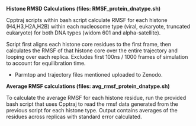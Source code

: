 **Histone RMSD Calculations (files: RMSF_protein_dnatype.sh)**

Cpptraj scripts within bash script calculate RMSF for each histone (H4,H3,H2A,H2B) within each nucleosome type (viral, eukaryote, truncated eukaryote) for both DNA types (widom 601 and alpha-satellite). 

Script first aligns each histone core residues to the first frame, then calculates the RMSF of that histone core over the entire trajectory and looping over each replica.
Excludes first 100ns / 1000 frames of simulation to account for equilibration time. 

- Parmtop and trajectory files mentioned uploaded to Zenodo.


**Average RMSF calculations (files: avg_rmsf_protein_dnatype.sh)**

To calculate the average RMSF for each histone residue, run the provided bash script that uses Cpptraj to read the rmsf data generated from the previous script for each histone type. Output contains averages of the residues across replicas with standard error calculated.

